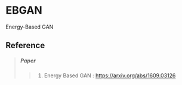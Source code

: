 # EBGAN
Energy-Based GAN

Reference
---------
> ##### Paper
>> 1. Energy Based GAN : https://arxiv.org/abs/1609.03126
